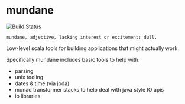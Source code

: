 mundane
=======

[![Build Status](https://travis-ci.org/ambiata/mundane.png)](https://travis-ci.org/ambiata/mundane)

```
mundane, adjective, lacking interest or excitement; dull.
```

Low-level scala tools for building applications that might actually work.

Specifically mundane includes basic tools to help with:
 - parsing
 - unix tooling
 - dates & time (via joda)
 - monad transformer stacks to help deal with java style IO apis
 - io libraries
